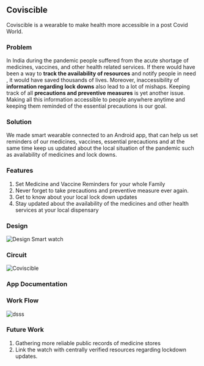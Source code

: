 ## Coviscible 

Coviscible is a wearable to make health more accessible in a post Covid World. 

### Problem

In India during the pandemic people suffered from the acute shortage of medicines, vaccines, and other health related services. If there would have been a way to **track the availability of resources** and notify people in need , it would have saved thousands of lives. Moreover, inaccessibility of **information regarding lock downs** also lead to a lot of mishaps. Keeping track of all **precautions and preventive measures** is yet another issue.  Making all this information accessible to people anywhere anytime and keeping them reminded of the essential precautions is our goal. 

### Solution 

We made smart wearable connected to an Android app, that can help us set reminders of our medicines, vaccines, essential precautions and at the same time keep us updated about the local situation of the pandemic such as availability of medicines and lock downs. 

### Features 

1. Set Medicine and Vaccine Reminders for your whole Family
2. Never forget to take precautions and preventive measure ever again. 
3. Get to know about your local lock down updates 
4. Stay updated about the availability of the medicines and other health services at your local dispensary

### Design 
![Design Smart watch](https://user-images.githubusercontent.com/52847415/115989574-abe17600-a5dc-11eb-93f4-f43bb51ad7fb.png)


### Circuit 
![Coviscible](https://user-images.githubusercontent.com/52847415/115989529-7177d900-a5dc-11eb-9898-793bb965de9e.png)

### App Documentation


### Work Flow
![dsss](https://user-images.githubusercontent.com/52847415/115989608-cc113500-a5dc-11eb-9457-585ecc21492d.png)

### Future Work

1. Gathering more reliable public records of medicine stores 
2. Link the watch with centrally verified resources regarding lockdown updates. 

